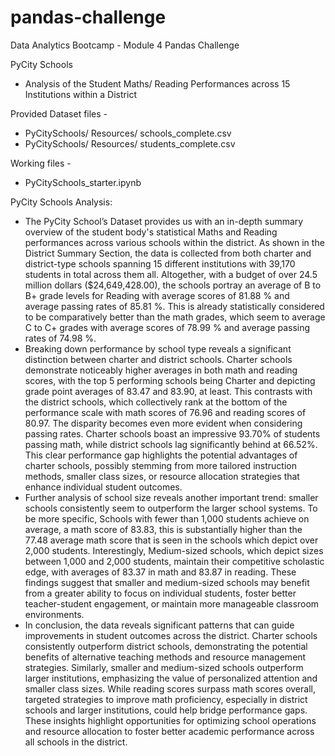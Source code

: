 # pandas-challenge
Data Analytics Bootcamp - Module 4 Pandas Challenge


PyCity Schools
- Analysis of the Student Maths/ Reading Performances across 15 Institutions within a District


Provided Dataset files -
- PyCitySchools/ Resources/ schools_complete.csv
- PyCitySchools/ Resources/ students_complete.csv

Working files -
- PyCitySchools_starter.ipynb


PyCity Schools Analysis:
- The PyCity School’s Dataset provides us with an in-depth summary overview of the student body's statistical Maths and Reading performances across various schools within the district. As shown in the District Summary Section, the data is collected from both charter and district-type schools spanning 15 different institutions with 39,170 students in total across them all. Altogether, with a budget of over 24.5 million dollars ($24,649,428.00), the schools portray an average of B to B+ grade levels for Reading with average scores of 81.88 % and average passing rates of 85.81 %. This is already statistically considered to be comparatively better than the math grades, which seem to average C to C+ grades with average scores of 78.99 % and average passing rates of 74.98 %.
- Breaking down performance by school type reveals a significant distinction between charter and district schools. Charter schools demonstrate noticeably higher averages in both math and reading scores, with the top 5 performing schools being Charter and depicting grade point averages of 83.47 and 83.90, at least. This contrasts with the district schools, which collectively rank at the bottom of the performance scale with math scores of 76.96 and reading scores of 80.97. The disparity becomes even more evident when considering passing rates. Charter schools boast an impressive 93.70% of students passing math, while district schools lag significantly behind at 66.52%. This clear performance gap highlights the potential advantages of charter schools, possibly stemming from more tailored instruction methods, smaller class sizes, or resource allocation strategies that enhance individual student outcomes.
- Further analysis of school size reveals another important trend: smaller schools consistently seem to outperform the larger school systems. To be more specific, Schools with fewer than 1,000 students achieve on average, a math score of 83.83, this is substantially higher than the 77.48 average math score that is seen in the schools which depict over 2,000 students. Interestingly, Medium-sized schools, which depict sizes between 1,000 and 2,000 students, maintain their competitive scholastic edge, with averages of 83.37 in math and 83.87 in reading. These findings suggest that smaller and medium-sized schools may benefit from a greater ability to focus on individual students, foster better teacher-student engagement, or maintain more manageable classroom environments.
- In conclusion, the data reveals significant patterns that can guide improvements in student outcomes across the district. Charter schools consistently outperform district schools, demonstrating the potential benefits of alternative teaching methods and resource management strategies. Similarly, smaller and medium-sized schools outperform larger institutions, emphasizing the value of personalized attention and smaller class sizes. While reading scores surpass math scores overall, targeted strategies to improve math proficiency, especially in district schools and larger institutions, could help bridge performance gaps. These insights highlight opportunities for optimizing school operations and resource allocation to foster better academic performance across all schools in the district.
